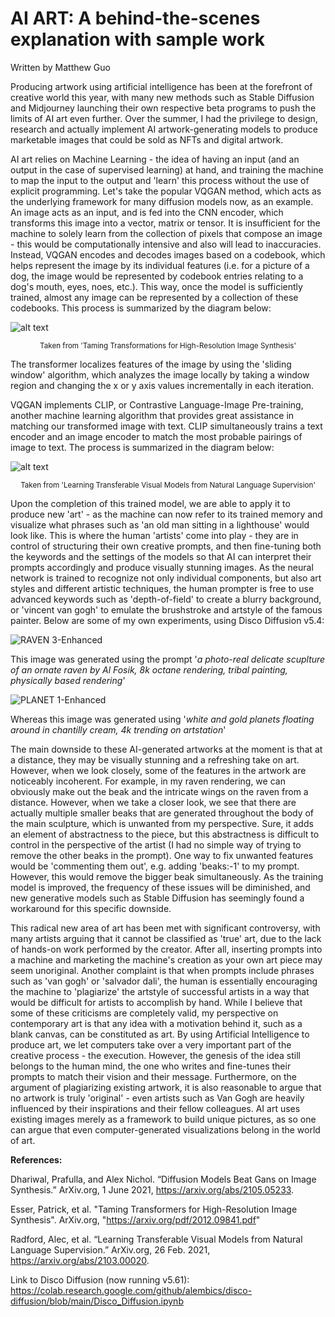 # AI ART: A behind-the-scenes explanation with sample work

Written by Matthew Guo


Producing artwork using artificial intelligence has been at the forefront of creative world this year, with many new methods such as Stable Diffusion and Midjourney launching their own respective beta programs to push the limits of AI art even further. Over the summer, I had the privilege to design, research and actually implement AI artwork-generating models to produce marketable images that could be sold as NFTs and digital artwork. 

AI art relies on Machine Learning - the idea of having an input (and an output in the case of supervised learning) at hand, and training the machine to map the input to the output and 'learn' this process without the use of explicit programming. Let's take the popular VQGAN method, which acts as the underlying framework for many diffusion models now, as an example. An image acts as an input, and is fed into the CNN encoder, which transforms this image into a vector, matrix or tensor. It is insufficient for the machine to solely learn from the collection of pixels that compose an image - this would be computationally intensive and also will lead to inaccuracies. Instead, VQGAN encodes and decodes images based on a codebook, which helps represent the image by its individual features (i.e. for a picture of a dog, the image would be represented by codebook entries relating to a dog's mouth, eyes, noes, etc.). This way, once the model is sufficiently trained, almost any image can be represented by a collection of these codebooks. This process is summarized by the diagram below:

![alt text](https://github.com/CompVis/taming-transformers/blob/master/assets/teaser.png)
<p align="center"><sub> Taken from 'Taming Transformations for High-Resolution Image Synthesis' <sub></p>


The transformer localizes features of the image by using the 'sliding window' algorithm, which analyzes the image locally by taking a window region and changing the x or y axis values incrementally in each iteration.

VQGAN implements CLIP, or Contrastive Language-Image Pre-training, another machine learning algorithm that provides great assistance in matching our transformed image with text. CLIP simultaneously trains a text encoder and an image encoder to match the most probable pairings of image to text. The process is summarized in the diagram below:

![alt text](https://github.com/openai/CLIP/blob/main/CLIP.png)
<p align="center"><sub> Taken from 'Learning Transferable Visual Models from Natural Language Supervision' <sub></p>


Upon the completion of this trained model, we are able to apply it to produce new 'art' - as the machine can now refer to its trained memory and visualize what phrases such as 'an old man sitting in a lighthouse' would look like. This is where the human 'artists' come into play - they are in control of structuring their own creative prompts, and then fine-tuning both the keywords and the settings of the models so that AI can interpret their prompts accordingly and produce visually stunning images. As the neural network is trained to recognize not only individual components, but also art styles and different artistic techniques, the human prompter is free to use advanced keywords such as 'depth-of-field' to create a blurry background, or 'vincent van gogh' to emulate the brushstroke and artstyle of the famous painter. Below are some of my own experiments, using Disco Diffusion v5.4:

![RAVEN 3-Enhanced](https://user-images.githubusercontent.com/97187816/184056744-271cddc6-7425-4033-ba24-3734353ebabd.jpg)

This image was generated using the prompt '*a photo-real delicate scuplture of an ornate raven by Al Fosik, 8k octane rendering, tribal painting, physically based rendering*' 

![PLANET 1-Enhanced](https://user-images.githubusercontent.com/97187816/184056758-e78039ae-66ea-4fbc-bd36-7257a30619d8.jpg)

Whereas this image was generated using '*white and gold planets floating around in chantilly cream, 4k trending on artstation*'

The main downside to these AI-generated artworks at the moment is that at a distance, they may be visually stunning and a refreshing take on art. However, when we look closely, some of the features in the artwork are noticeably incoherent. For example, in my raven rendering, we can obviously make out the beak and the intricate wings on the raven from a distance. However, when we take a closer look, we see that there are actually multiple smaller beaks that are generated throughout the body of the main sculpture, which is unwanted from my perspective. Sure, it adds an element of abstractness to the piece, but this abstractness is difficult to control in the perspective of the artist (I had no simple way of trying to remove the other beaks in the prompt). One way to fix unwanted features would be 'commenting them out', e.g. adding 'beaks:-1' to my prompt. However, this would remove the bigger beak simultaneously. As the training model is improved, the frequency of these issues will be diminished, and new generative models such as Stable Diffusion has seemingly found a workaround for this specific downside.

This radical new area of art has been met with significant controversy, with many artists arguing that it cannot be classified as 'true' art, due to the lack of hands-on work performed by the creator. After all, inserting prompts into a machine and marketing the machine's creation as your own art piece may seem unoriginal. Another complaint is that when prompts include phrases such as 'van gogh' or 'salvador dali', the human is essentially encouraging the machine to 'plagiarize' the artstyle of successful artists in a way that would be difficult for artists to accomplish by hand. While I believe that some of these criticisms are completely valid, my perspective on contemporary art is that any idea with a motivation behind it, such as a blank canvas, can be constituted as art. By using Artificial Intelligence to produce art, we let computers take over a very important part of the creative process - the execution. However, the genesis of the idea still belongs to the human mind, the one who writes and fine-tunes their prompts to match their vision and their message. Furthermore, on the argument of plagiarizing existing artwork, it is also reasonable to argue that no artwork is truly 'original' - even artists such as Van Gogh are heavily influenced by their inspirations and their fellow colleagues. AI art uses existing images merely as a framework to build unique pictures, as so one can argue that even computer-generated visualizations belong in the world of art.


**References:**

Dhariwal, Prafulla, and Alex Nichol. “Diffusion Models Beat Gans on Image Synthesis.” ArXiv.org, 1 June 2021, https://arxiv.org/abs/2105.05233.

Esser, Patrick, et al. "Taming Transformers for High-Resolution Image Synthesis". ArXiv.org, "https://arxiv.org/pdf/2012.09841.pdf"

Radford, Alec, et al. “Learning Transferable Visual Models from Natural Language Supervision.” ArXiv.org, 26 Feb. 2021, https://arxiv.org/abs/2103.00020. 

Link to Disco Diffusion (now running v5.61): https://colab.research.google.com/github/alembics/disco-diffusion/blob/main/Disco_Diffusion.ipynb

